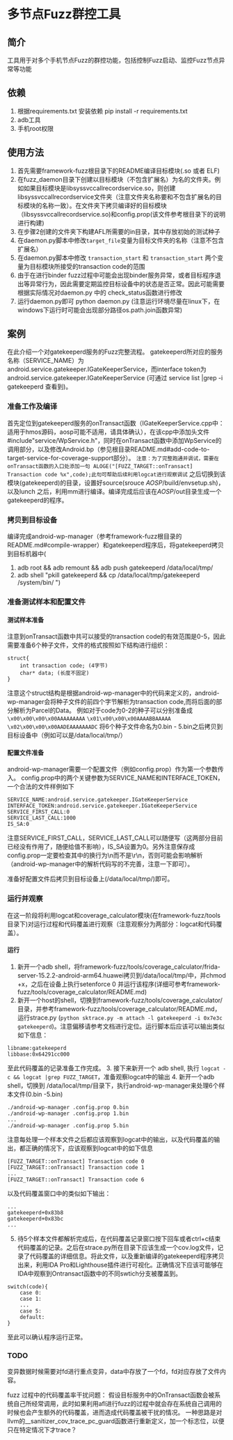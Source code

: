 # 多节点Fuzz群控工具

## 简介
工具用于对多个手机节点Fuzz的群控功能，包括控制Fuzz启动、监控Fuzz节点异常等功能

## 依赖
1. 根据requirements.txt 安装依赖  pip install -r requirements.txt
2. adb工具
3. 手机root权限

## 使用方法
1. 首先需要framework-fuzz根目录下的README编译目标模块(.so 或者 ELF)
2. 在fuzz_daemon目录下创建以目标模块（不包含扩展名）为名的文件夹。例如如果目标模块是libsyssvccallrecordservice.so，则创建libsyssvccallrecordservice文件夹（注意文件夹名称要和不包含扩展名的目标模块的名称一致）。在文件夹下拷贝编译好的目标模块（libsyssvccallrecordservice.so)和config.prop(该文件参考根目录下的说明进行构建)
3. 在步骤2创建的文件夹下构建AFL所需要的in目录，其中存放初始的测试种子
4. 在daemon.py脚本中修改`target_file`变量为目标文件夹的名称（注意不包含扩展名）
5. 在daemon.py脚本中修改 `transaction_start` 和 `transaction_start` 两个变量为目标模块所接受的transaction code的范围
6. 由于在进行binder fuzz过程中可能会出现binder服务异常，或者目标程序退出等异常行为，因此需要定期监控目标设备中的状态是否正常。因此可能需要根据实际情况对daemon.py 中的 check_status函数进行修改
6. 运行daemon.py即可 python daemon.py (注意运行环境尽量在linux下，在windows下运行时可能会出现部分路径os.path.join函数异常)

## 案例
在此介绍一个对gatekeeperd服务的Fuzz完整流程。
gatekeeperd所对应的服务名称（SERVICE_NAME）为android.service.gatekeeper.IGateKeeperService，而interface token为android.service.gatekeeper.IGateKeeperService (可通过 service list |grep -i gatekeeperd 查看到)。

### 准备工作及编译
首先定位到gatekeeperd服务的onTransact函数（IGateKeeperService.cpp中：适用于hmos源码，aosp可能不适用，请具体确认），在该cpp中添加头文件 #include"service/WpService.h"，同时在onTransact函数中添加WpService的调用部分，以及修改Android.bp（参见根目录README.md#add-code-to-target-service-for-coverage-support部分）。
`注意：为了完整跑通并调试，需要在onTransact函数的入口处添加一句 ALOGE("[FUZZ_TARGET::onTransact] Transaction code %x",code);此句可帮助后续利用logcat进行观察调试` 
之后切换到该模块(gatekeeperd)的目录，设置好source(srouce $AOSP$/build/envsetup.sh)，以及lunch 之后，利用mm进行编译。编译完成后应该在$AOSP$/out目录生成一个gatekeeperd的程序。

### 拷贝到目标设备
编译完成android-wp-manager（参考framework-fuzz根目录的README.md#compile-wrapper）和gatekeeperd程序后，将gatekeeperd拷贝到目标机器中(
 1. adb root && adb remount && adb push gatekeeperd /data/local/tmp/ 
 2. adb shell "pkill gatekeeperd && cp /data/local/tmp/gatekeeperd /system/bin/ ")

### 准备测试样本和配置文件
#### 测试样本准备
注意到onTransact函数中共可以接受的transaction code的有效范围是0-5，因此需要准备6个种子文件，文件的格式按照如下结构进行组织：

```
struct{
    int transaction code; (4字节)
    char* data; (长度不固定)
}
```
注意这个struct结构是根据android-wp-manager中的代码来定义的，android-wp-manager会将种子文件的前四个字节解析为transaction code,而将后面的部分解析为Parcel的Data。
例如对于code为0-2的种子可以分别准备成
```\x00\x00\x00\x00AAAAAAAAA```
```\x01\x00\x00\x00AAAABBAAAAA```
```\x02\x00\x00\x00AADEAAAAAAADC```
将6个种子文件命名为0.bin - 5.bin之后拷贝到目标设备中（例如可以是/data/local/tmp/）

#### 配置文件准备
android-wp-manager需要一个配置文件（例如config.prop）作为第一个参数传入。
config.prop中的两个关键参数为SERVICE_NAME和INTERFACE_TOKEN，一个合法的文件样例如下
```
SERVICE_NAME:android.service.gatekeeper.IGateKeeperService
INTERFACE_TOKEN:android.service.gatekeeper.IGateKeeperService
SERVICE_FIRST_CALL:0
SERVICE_LAST_CALL:1000
IS_SA:0
```
注意SERVICE_FIRST_CALL，SERVICE_LAST_CALL可以随便写（这两部分目前已经没有作用了，随便给值不影响），IS_SA设置为0。另外注意保存成config.prop一定要检查其中的换行为\n而不是\r\n，否则可能会影响解析（android-wp-manager中的解析代码写的不完善，注意一下即可）。

准备好配置文件后拷贝到目标设备上(/data/local/tmp/)即可。

### 运行并观察
在这一阶段将利用logcat和coverage_calculator模块(在framework-fuzz/tools目录下)对运行过程和代码覆盖进行观察（注意观察分为两部分：logcat和代码覆盖）。
#### 运行
1. 新开一个adb shell，将framework-fuzz/tools/coverage_calculator/frida-server-15.2.2-android-arm64.huawei拷贝到/data/local/tmp/中，并chmod +x，之后在设备上执行setenforce 0 并运行该程序(详细可参考framework-fuzz/tools/coverage_calculator/README.md)
2. 新开一个host的shell，切换到framework-fuzz/tools/coverage_calculator/目录，并参考framework-fuzz/tools/coverage_calculator/README.md，运行strace.py (`python sktrace.py -m attach -l gatekeeperd -i 0x7e3c gatekeeperd`)。注意偏移请参考文档进行定位。运行脚本后应该可以输出类似如下信息：
```
libname:gatekeeperd
libbase:0x64291cc000
```
至此代码覆盖的记录准备工作完成。
3. 接下来新开一个 adb shell, 执行 `logcat -c && logcat |grep FUZZ_TARGET`，准备观察logcat中的输出
4. 新开一个adb shell，切换到 /data/local/tmp/目录下，执行android-wp-manager来处理6个样本文件(0.bin -5.bin)
```
./android-wp-manager .config.prop 0.bin
./android-wp-manager .config.prop 1.bin
...
./android-wp-manager .config.prop 5.bin
```
注意每处理一个样本文件之后都应该观察到logcat中的输出，以及代码覆盖的输出，都正确的情况下，应该观察到logcat中的如下信息
```
[FUZZ_TARGET::onTransact] Transaction code 0
[FUZZ_TARGET::onTransact] Transaction code 1
...
[FUZZ_TARGET::onTransact] Transaction code 6
```
以及代码覆盖窗口中的类似如下输出：
```
...
gatekeeperd+0x83b8
gatekeeperd+0x83bc
...
```

5. 待5个样本文件都解析完成后，在代码覆盖记录窗口按下回车或者ctrl+c结束代码覆盖的记录。之后在strace.py所在目录下应该生成一个cov.log文件，记录了代码覆盖的详细信息。将此文件，以及重新编译的gatekeeperd程序拷贝出来，利用IDA Pro和Lighthouse插件进行可视化。正确情况下应该可能够在IDA中观察到Ontransact函数中的不同swtich分支被覆盖到。
```
switch(code){
    case 0:
    case 1:
    ...
    case 5:
    default:
}
```
至此可以确认程序运行正常。


### TODO
变异数据时候需要对fd进行重点变异，data中存放了一个fd，fd对应存放了文件内容。

fuzz 过程中的代码覆盖率干扰问题：
假设目标服务中的OnTransact函数会被系统自己所经常调用，此时如果利用afl进行fuzz的过程中就会存在系统自己调用的时候也会产生额外的代码覆盖，进而造成代码覆盖被干扰的情况。
一种思路是对llvm的__sanitizer_cov_trace_pc_guard函数进行重新定义，加一个标志位，以便只在特定情况下才trace？